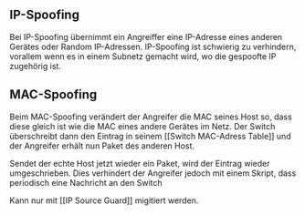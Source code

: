 ## IP-Spoofing
Bei IP-Spoofing übernimmt ein Angreiffer eine IP-Adresse eines anderen Gerätes oder Random IP-Adressen.
IP-Spoofing ist schwierig zu verhindern, vorallem wenn es in einem Subnetz gemacht wird, wo die gespoofte IP zugehörig ist.

## MAC-Spoofing
Beim MAC-Spoofing verändert der Angreifer die MAC seines Host so, dass diese gleich ist wie die MAC eines andere Gerätes im Netz. Der Switch überschreibt dann den Eintrag in seinem [[Switch MAC-Adress Table]] und der Angreifer erhält nun Paket des anderen Host.

Sendet der echte Host jetzt wieder ein Paket, wird der Eintrag wieder umgeschrieben.
Dies verhindert der Angreifer jedoch mit einem Skript, dass periodisch eine Nachricht an den Switch


Kann nur mit [[IP Source Guard]] migitiert werden.